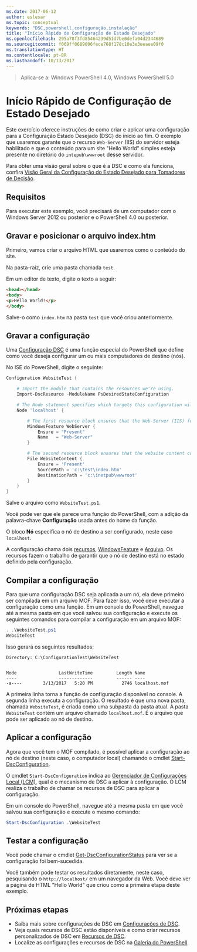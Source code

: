 ```yaml
---
ms.date: 2017-06-12
author: eslesar
ms.topic: conceptual
keywords: "DSC,powershell,configuração,instalação"
title: "Início Rápido de Configuração de Estado Desejado"
ms.openlocfilehash: 295a78f3fd85464239d51d7be0defa04d2344689
ms.sourcegitcommit: f069ff0689006fece768f178c10e3e3eeaee09f0
ms.translationtype: HT
ms.contentlocale: pt-BR
ms.lasthandoff: 10/13/2017
---
```

> Aplica-se a: Windows PowerShell 4.0, Windows PowerShell 5.0

# <a name="desired-state-configuration-quick-start"></a>Início Rápido de Configuração de Estado Desejado

Este exercício oferece instruções de como criar e aplicar uma configuração para a Configuração Estado Desejado (DSC) do início ao fim.
O exemplo que usaremos garante que o recurso `Web-Server` (IIS) do servidor esteja habilitado e que o conteúdo para um site "Hello World" simples esteja presente no diretório do `intepub\wwwroot` desse servidor.

Para obter uma visão geral sobre o que é a DSC e como ela funciona, confira [Visão Geral da Configuração do Estado Desejado para Tomadores de Decisão](decisionMaker.md).

## <a name="requirements"></a>Requisitos

Para executar este exemplo, você precisará de um computador com o Windows Server 2012 ou posterior e o PowerShell 4.0 ou posterior.

## <a name="write-and-place-the-indexhtm-file"></a>Gravar e posicionar o arquivo index.htm

Primeiro, vamos criar o arquivo HTML que usaremos como o conteúdo do site.

Na pasta-raiz, crie uma pasta chamada `test`.

Em um editor de texto, digite o texto a seguir:

```html
<head></head>
<body>
<p>Hello World!</p>
</body>
```

Salve-o como `index.htm` na pasta `test` que você criou anteriormente. 

## <a name="write-the-configuration"></a>Gravar a configuração

Uma [Configuração DSC](configurations.md) é uma função especial do PowerShell que define como você deseja configurar um ou mais computadores de destino (nós).

No ISE do PowerShell, digite o seguinte:

```powershell
Configuration WebsiteTest {

    # Import the module that contains the resources we're using.
    Import-DscResource -ModuleName PsDesiredStateConfiguration

    # The Node statement specifies which targets this configuration will be applied to.
    Node 'localhost' {

        # The first resource block ensures that the Web-Server (IIS) feature is enabled.
        WindowsFeature WebServer {
            Ensure = "Present"
            Name   = "Web-Server"
        }

        # The second resource block ensures that the website content copied to the website root folder.
        File WebsiteContent {
            Ensure = 'Present'
            SourcePath = 'c:\test\index.htm'
            DestinationPath = 'c:\inetpub\wwwroot'
        }
    }
}
```

Salve o arquivo como `WebsiteTest.ps1`.

Você pode ver que ele parece uma função do PowerShell, com a adição da palavra-chave **Configuração** usada antes do nome da função.

O bloco **Nó** especifica o nó de destino a ser configurado, neste caso `localhost`.

A configuração chama dois [recursos](resources.md), [WindowsFeature](windowsFeatureResource.md) e [Arquivo](fileResource.md).
Os recursos fazem o trabalho de garantir que o nó de destino está no estado definido pela configuração.

## <a name="compile-the-configuration"></a>Compilar a configuração

Para que uma configuração DSC seja aplicada a um nó, ela deve primeiro ser compilada em um arquivo MOF.
Para fazer isso, você deve executar a configuração como uma função.
Em um console do PowerShell, navegue até a mesma pasta em que você salvou sua configuração e execute os seguintes comandos para compilar a configuração em um arquivo MOF:

```powershell
. .\WebsiteTest.ps1
WebsiteTest
```

Isso gerará os seguintes resultados:

```
Directory: C:\ConfigurationTest\WebsiteTest


Mode                LastWriteTime         Length Name
----                -------------         ------ ----
-a----        3/13/2017   5:20 PM           2746 localhost.mof
```

A primeira linha torna a função de configuração disponível no console.
A segunda linha executa a configuração.
O resultado é que uma nova pasta, chamada `WebsiteTest`, é criada como uma subpasta da pasta atual.
A pasta `WebsiteTest` contém um arquivo chamado `localhost.mof`.
É o arquivo que pode ser aplicado ao nó de destino.

## <a name="apply-the-configuration"></a>Aplicar a configuração

Agora que você tem o MOF compilado, é possível aplicar a configuração ao nó de destino (neste caso, o computador local) chamando o cmdlet [Start-DscConfiguration](/reference/5.1/PSDesiredStateConfiguration/Start-DscConfiguration).

O cmdlet `Start-DscConfiguration` indica ao [Gerenciador de Configurações Local (LCM)](metaConfig.md), qual é o mecanismo de DSC a aplicar à configuração.
O LCM realiza o trabalho de chamar os recursos de DSC para aplicar a configuração.

Em um console do PowerShell, navegue até a mesma pasta em que você salvou sua configuração e execute o mesmo comando:

```powershell
Start-DscConfiguration .\WebsiteTest
```

## <a name="test-the-configuration"></a>Testar a configuração

Você pode chamar o cmdlet [Get-DscConfigurationStatus](/reference/5.1/PSDesiredStateConfiguration/Get-DscConfigurationStatus) para ver se a configuração foi bem-sucedida. 

Você também pode testar os resultados diretamente, neste caso, pesquisando o `http://localhost/` em um navegador da Web.
Você deve ver a página de HTML "Hello World" que criou como a primeira etapa deste exemplo.

## <a name="next-steps"></a>Próximas etapas

- Saiba mais sobre configurações de DSC em [Configurações de DSC](configurations.md).
- Veja quais recursos de DSC estão disponíveis e como criar recursos personalizados de DSC em [Recursos de DSC](resources.md).
- Localize as configurações e recursos de DSC na [Galeria do PowerShell](https://www.powershellgallery.com/).




